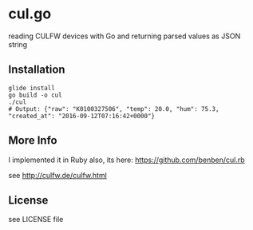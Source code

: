 # cul.go
reading CULFW devices with Go and returning parsed values as JSON string

## Installation

    glide install
    go build -o cul
    ./cul
    # Output: {"raw": "K0100327506", "temp": 20.0, "hum": 75.3, "created_at": "2016-09-12T07:16:42+0000"}

## More Info

I implemented it in Ruby also, its here: https://github.com/benben/cul.rb

see http://culfw.de/culfw.html

## License
see LICENSE file
